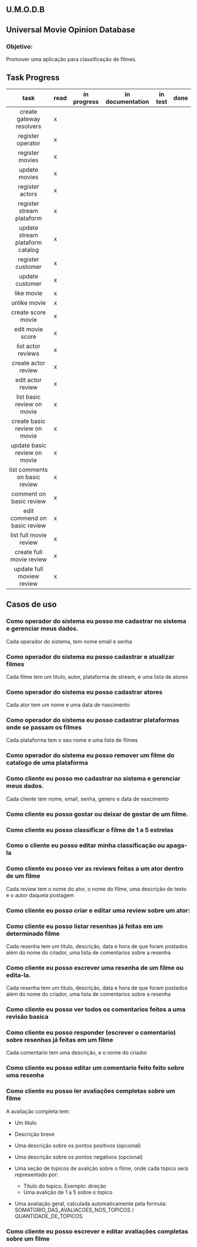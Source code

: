 ## U.M.O.D.B

## Universal Movie Opinion Database

### Objetivo:

Promover uma aplicação para classificação de filmes.

## Task Progress

|              task               | read | in progress | in documentation | in test | done |
| :-----------------------------: | ---- | ----------- | ---------------- | ------- | ---- |
|    create gateway resolvers     | x    |             |                  |         |      |
|        register operator        | x    |             |                  |         |      |
|         register movies         | x    |             |                  |         |      |
|          update movies          | x    |             |                  |         |      |
|         register actors         | x    |             |                  |         |      |
|    register stream plataform    | x    |             |                  |         |      |
| update stream plataform catalog | x    |             |                  |         |      |
|        register customer        | x    |             |                  |         |      |
|         update customer         | x    |             |                  |         |      |
|           like movie            | x    |             |                  |         |      |
|          unlike movie           | x    |             |                  |         |      |
|       create score movie        | x    |             |                  |         |      |
|        edit movie score         | x    |             |                  |         |      |
|       list actor reviews        | x    |             |                  |         |      |
|       create actor review       | x    |             |                  |         |      |
|        edit actor review        | x    |             |                  |         |      |
|   list basic review on movie    | x    |             |                  |         |      |
|  create basic review on movie   | x    |             |                  |         |      |
|  update basic review on movie   | x    |             |                  |         |      |
|  list comments on basic review  | x    |             |                  |         |      |
|     comment on basic review     | x    |             |                  |         |      |
|  edit commend on basic review   | x    |             |                  |         |      |
|     list full movie review      | x    |             |                  |         |      |
|    create full movie review     | x    |             |                  |         |      |
|    update full moview review    | x    |             |                  |         |      |

## Casos de uso

### Como operador do sistema eu posso me cadastrar no sistema e gerenciar meus dados.

Cada operador do sistema, tem nome email e senha

### Como operador do sistema eu posso cadastrar e atualizar filmes

Cada filme tem um titulo, autor, plataforma de stream, e uma lista de atores

### Como operador do sistema eu posso cadastrar atores

Cada ator tem um nome e uma data de nascimento

### Como operador do sistema eu posso cadastrar plataformas onde se passam os filmes

Cada plataforma tem o seu nome e uma lista de filmes

### Como operador do sistema eu posso remover um filme do catalogo de uma plataforma

### Como cliente eu posso me cadastrar no sistema e gerenciar meus dados.

Cada cliente tem nome, email, senha, genero e data de nascimento

### Como cliente eu posso gostar ou deixar de gostar de um filme.

### Como cliente eu posso classificar o filme de 1 a 5 estrelas

### Como o cliente eu posso editar minha classificação ou apaga-la

### Como cliente eu posso ver as reviews feitas a um ator dentro de um filme

Cada review tem o nome do ator, o nome do filme, uma descrição de texto e o autor daquela postagem

### Como cliente eu posso criar e editar uma review sobre um ator:

### Como cliente eu posso listar resenhas já feitas em um determinado filme

Cada resenha tem um titulo, descrição, data e hora de que foram postados além do nome do criador, uma lista de comentarios sobre a resenha

### Como cliente eu posso escrever uma resenha de um filme ou edita-la.

Cada resenha tem um titulo, descrição, data e hora de que foram postados além do nome do criador, uma lista de comentarios sobre a resenha

### Como cliente eu posso ver todos os comentarios feitos a uma revisão basica

### Como cliente eu posso responder (escrever o comentario) sobre resenhas já feitas em um filme

Cada comentario tem uma descrição, e o nome do criador

### Como cliente eu posso editar um comentario feito feito sobre uma resenha

### Como cliente eu posso ler avaliações completas sobre um filme

A avaliação completa tem:

- Um titulo
- Descrição breve
- Uma descrição sobre os pontos positivos (opcional)
- Uma descrição sobre os pontos negativos (opcional)
- Uma seção de topicos de avalição sobre o filme, onde cada topico será representado por:

  - Titulo do topico, Exemplo: direção
  - Uma avalição de 1 a 5 sobre o topico

- Uma avaliação geral, calculada automaticamente pela formula: SOMATORIO_DAS_AVALIACOES_NOS_TOPICOS / QUANTIDADE_DE_TOPICOS

### Como cliente eu posso escrever e editar avaliações completas sobre um filme
